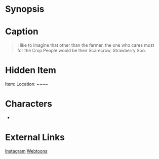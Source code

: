 # Synopsis


# Caption
> I like to imagine that other than the farmer, the one who cares most for the Crop People would be their Scarecrow, Strawberry Soo.

# Hidden Item
Item: 
Location: ~~~~

# Characters
* 

# External Links
[Instagram]()
[Webtoons](https://www.webtoons.com/en/challenge/twistwood-tales/51-strawberry-soo-and-tater-sam/viewer?title_no=344740&episode_no=56)